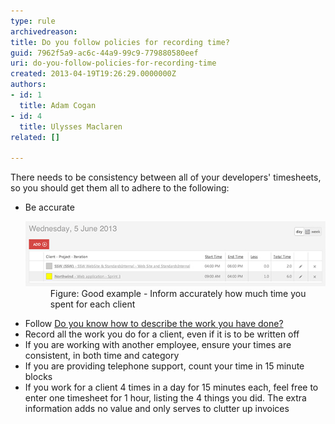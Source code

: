 ```yaml
---
type: rule
archivedreason: 
title: Do you follow policies for recording time?
guid: 7962f5a9-ac6c-44a9-99c9-779880580eef
uri: do-you-follow-policies-for-recording-time
created: 2013-04-19T19:26:29.0000000Z
authors:
- id: 1
  title: Adam Cogan
- id: 4
  title: Ulysses Maclaren
related: []

---
```



<p>​​There needs to be consistency between all of your developers' timesheets, so you should get them all to adhere to the following:</p><ul><li>Be accurate​ 
      <dl class="goodImage">
         <dt>
            <img src="timesheet-accuracy.jpg" alt="" />
         </dt><dd>Figure: Good example - Inform accurately how much time you spent for​ each client</dd></dl></li><li>Follow 
      <a href="/Pages/how-to-describe-the-work.aspx">Do you know how to describe the work you have done?​</a> </li><li>Record all the work you do for a client, even if it is to be written off</li><li>If you are working with another employee, ensure your times are consistent, in both time and category</li><li>If you are providing telephone support, count your time in 15 minute blocks</li><li>If you work for a client 4 times in a day for 15 minutes each, feel free to enter one timesheet for 1 hour, listing the 4 things you did. The extra information adds no value and only serves to clutter up invoices</li></ul>
<br><excerpt class='endintro'></excerpt><br>



